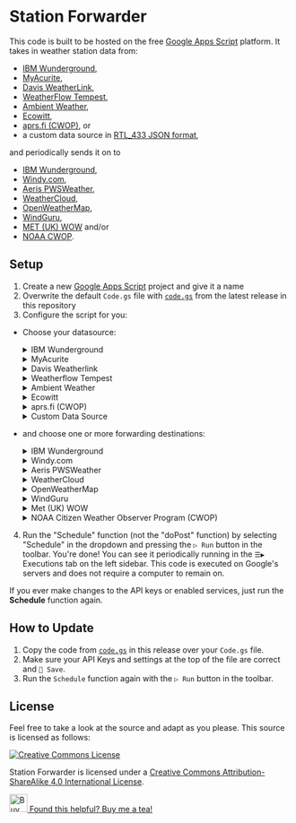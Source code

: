 # Station Forwarder

This code is built to be hosted on the free [Google Apps Script](https://developers.google.com/apps-script) platform. It takes in weather station data from:

- [IBM Wunderground](https://wunderground.com/member/api-keys),
- [MyAcurite](https://myacurite.com/),
- [Davis WeatherLink](https://weatherlink.com/),
- [WeatherFlow Tempest](https://tempestwx.com/),
- [Ambient Weather](https://ambientweather.net/),
- [Ecowitt](https://ecowitt.net/),
- [aprs.fi (CWOP)](https://aprs.fi/), or
- a custom data source in [RTL_433 JSON format](https://www.triq.org/rtl_433/DATA_FORMAT.html),

and periodically sends it on to

- [IBM Wunderground](https://wunderground.com/pws/overview),
- [Windy.com](https://stations.windy.com/),
- [Aeris PWSWeather](https://pwsweather.com/),
- [WeatherCloud](https://weathercloud.com/),
- [OpenWeatherMap](https://openweathermap.org/stations),
- [WindGuru](https://www.windguru.cz/map/station/),
- [MET (UK) WOW](https://wow.metoffice.gov.uk/) and/or
- [NOAA CWOP](https://madis.ncep.noaa.gov/madis_cwop.shtml).

## Setup

1. Create a new [Google Apps Script](https://script.google.com/) project and give it a name
2. Overwrite the default `Code.gs` file with [`code.gs`](https://github.com/leoherzog/WundergroundStationForwarder/blob/latest/code.gs) from the latest release in this repository
3. Configure the script for you:

- Choose your datasource:

  <details>
    <summary>IBM Wunderground</summary>

  Uses the [IBM Wunderground](https://wunderground.com/member/api-keys) API.

  <small>Note: Unfortunately, it looks like the new Wunderground API keys have started expiring 6 months after being generated, so you may need to replace the key if that happens.</small>

  - Set the `datasource` to `ibm` on line 10
  - Set your `ibmAPIKey` on line 12
  - Set your `ibmStationID` on line 13
  </details>
  <details>
    <summary>MyAcurite</summary>

  Experimental. Uses the undocumented [MyAcurite](https://myacurite.com/) private API.

  - Set the `datasource` to `acurite` on Line 10
  - Set your `acuriteUsername` on Line 15
  - Set your `acuritePassword` on line 16
  - Set your `acuriteHubName` (the user-set name on the internet-connected receiver) on line 17
  - Set your `acuriteStationName` (the user-set name of the outdoor sensor/station) on line 18
  </details>
  <details>
    <summary>Davis Weatherlink</summary>

  Uses the [Davis Weatherlink](https://weatherlink.com/account) API v2.

  - Set the `datasource` to `davis` on line 10
  - Set your `davisApiKey` on line 20
  - Set your `davisApiSecret` on line 21
  - Set your `davisStationName` on line 22
  </details>
  <details>
    <summary>Weatherflow Tempest</summary>

  Uses a [Weatherflow Tempest Personal Use Token](https://tempestwx.com/settings/tokens).

  - Set the `datasource` to `weatherflow` on Line 10
  - Set your `weatherflowPUT` on line 24
  - Set your `weatherflowSationID` on Line 25
  </details>
  <details>
    <summary>Ambient Weather</summary>

  Uses the [Ambient Weather](https://ambientweather.net/account) API.

  - Set the `datasource` to `ambient` on Line 10
  - Set your `ambientWeatherStationName` on line 27
  - Set your `ambientWeatherApiKey` on Line 28
  </details>
  <details>
    <summary>Ecowitt</summary>

  Uses the [Ecowitt.net](https://www.ecowitt.net/) API.

  - Set the `datasource` to `ecowitt` on Line 10
  - Set your `ecowittAPIKey` from your [Ecowitt.net Private Center](https://www.ecowitt.net/home/user) on Line 30
  - Set your `ecowittApplicationKey` from your [Ecowitt.net Private Center](https://www.ecowitt.net/home/user) on Line 32
  - Set your `ecowittMacAddress` (find in your [Device List](https://www.ecowitt.net/home/manage)) on Line 32
  </details>
  <details>
    <summary>aprs.fi (CWOP)</summary>

  Uses the [aprs.fi API](https://aprs.fi/page/api) to fetch APRS packet data from a CWOP station.

  - Set the `datasource` to `aprs` on Line 10
  - Set your `aprsStationID` on line 34
  - Set your `aprsApiKey` on Line 35 from [your aprs.fi account](https://aprs.fi/account/)
  </details>
  <details>
    <summary>Custom Data Source</summary>

  Send weather station readings from any system in [RTL_433 JSON format](https://www.triq.org/rtl_433/DATA_FORMAT.html).

  - Set the `datasource` to `custom` on Line 10
  - Set your station's latitude and longitude on lines 37 and 38 in decimal degrees
  - Click `Deploy ▼` → New deployment → '⚙' → Web app, and change 'Who has access' to 'Anyone' and press 'Deploy'
  - Begin HTTP POSTing JSON data to the `https://script.google.com/macros/...` URL provided in the confirmation dialog
  </details>

- and choose one or more forwarding destinations:

  <details>
    <summary>IBM Wunderground</summary>

  To send to [Wunderground](https://support.weather.com/s/article/PWS-Upload-Protocol):

  - Set `updateWunderground` to `true` on Line 42
  - Set your `wundergroundAPIKey` on Line 43
  - Set your `wundergroundStationID` on line 44
  </details>
  <details>
    <summary>Windy.com</summary>

  To send to [Windy.com](https://community.windy.com/topic/8168/report-your-weather-station-data-to-windy):

  - Set `updateWindy` to `true` on Line 46
  - Set your `windyAPIKey` on Line 47
  - Set your `windyStationID` on line 48. It's likely `0`, `1`, `2`, etc.
  </details>
  <details>
    <summary>Aeris PWSWeather</summary>

  To send to [PWSWeather](https://dashboard.pwsweather.com/):

  - Set `updatePWSWeather` to `true` on Line 50
  - Set your `pwsWeatherAPIKey` from your station's profile page on line 51
  - Set your `pwsWeatherStationID` on Line 52
  </details>
  <details>
    <summary>WeatherCloud</summary>

  To send to [WeatherCloud](https://app.weathercloud.net/):

  Retrieve your station's ID and API Key by going to [your Devices](https://app.weathercloud.net/devices), then clicking Settings → 🔌 Link on your station.

  - Set `updateWeatherCloud` to `true` on Line 54
  - Set your `weathercloudAPIKey` on Line 55
  - Set your `weathercloudID` on Line 56
  - Set whether or not you have a WeatherCloud Pro or Premium account with `hasWeatherCloudPro` as `true` or `false` on line 57
  </details>
  <details>
    <summary>OpenWeatherMap</summary>

  Creation of a new OpenWeatherMap station must be done by API, not on the OpenWeatherMap website. More information is available in [the OpenWeatherMap Station API documentation](https://openweathermap.org/stations#create_station). The basic concept for what must be done is available in the `createNewOWMStation_()` function. Remove the `_` character from the name of that function to make it selectable from the `▷ Run` button in the toolbar. If you do so, make sure you note your new station's ID and other details in the log (available in the Executions tab in the sidebar after running!), then:

  - Set `updateOpenWeatherMap` to `true` on Line 59
  - Set `openWeatherMapAPIKey` to your [API Key](https://home.openweathermap.org/api_keys) on Line 60
  - Set your `openWeatherMapStationId` to [your OpenWeatherMap station's `external_id`](https://openweathermap.org/stations#create_station) on line 61
  </details>
  <details>
    <summary>WindGuru</summary>

  Send to [WindGuru](https://www.windguru.cz/map/station/):

  Start by [registering a new "Other / Upload API" station](https://stations.windguru.cz/register.php?id_type=16), then:

  - Set `updateWindGuru` to `true` on Line 63
  - Set `windGuruStationUID` to your chosen [station UID](https://stations.windguru.cz/) on Line 64
  - Set your `windGuruStationPassword` to your chosen [station API password](https://stations.windguru.cz/) (note, not your _account's_ password) on line 65
  </details>
  <details>
    <summary>Met (UK) WOW</summary>

  Send to [The Met Office's Weather Observations Website](https://wow.metoffice.gov.uk/):

  Start by [registering a new Site](https://wow.metoffice.gov.uk/sites/create). During registration, one of the fields in your Site's options is "Authentication Key". Choose any 6-Digit number. Then:

  - Set `updateWOW` to `true` on Line 67
  - Set `wowSiteID` to the generated [Site ID](https://wow.metoffice.gov.uk/sites) on Line 68
  - Set `wowAuthKey` to your chosen [6-Digit Authentication Key](https://wow.metoffice.gov.uk/sites) that you chose when creating or editing the Site on line 69
  </details>
  <details>
    <summary>NOAA Citizen Weather Observer Program (CWOP)</summary>

  Send to [CWOP](https://madis.ncep.noaa.gov/madis_cwop.shtml). Start by [registering for a new station](https://madis.ncep.noaa.gov/madis_cwop.shtml), then when you receive your email:

  - Set `updateCWOP` to `true` on Line 71
  - Set `cwopStationIDOrHamCallsign` to your assigned CWOP station ID that you received via email on Line 72
  - If you are using your ham radio callsign as your station ID and you have received a validation code from NOAA CWOP support, set `cwopValidationCode` to your validation code on Line 73
  </details>

4. Run the "Schedule" function (not the "doPost" function) by selecting "Schedule" in the dropdown and pressing the `▷ Run` button in the toolbar. You're done! You can see it periodically running in the `☰▶` Executions tab on the left sidebar. This code is executed on Google's servers and does not require a computer to remain on.

If you ever make changes to the API keys or enabled services, just run the **Schedule** function again.

## How to Update

1. Copy the code from [`code.gs`](https://github.com/leoherzog/WundergroundStationForwarder/blob/latest/code.gs) in this release over your `Code.gs` file.
2. Make sure your API Keys and settings at the top of the file are correct and `💾 Save`.
3. Run the `Schedule` function again with the `▷ Run` button in the toolbar.

## License

Feel free to take a look at the source and adapt as you please. This source is licensed as follows:

[![Creative Commons License](https://i.creativecommons.org/l/by-sa/4.0/88x31.png)](http://creativecommons.org/licenses/by-sa/4.0/)

Station Forwarder is licensed under a [Creative Commons Attribution-ShareAlike 4.0 International License](http://creativecommons.org/licenses/by-sa/4.0/).

<a href="https://herzog.tech/$" target="_blank">
  <picture>
    <source media="(prefers-color-scheme: dark)" srcset="https://herzog.tech/signature/mug-tea-saucer-solid-light.svg.png">
    <source media="(prefers-color-scheme: light)" srcset="https://herzog.tech/signature/mug-tea-saucer-solid.svg.png">
    <img src="https://herzog.tech/signature/mug-tea-saucer-solid.svg.png" alt="Buy Me A Tea" width="32px">
  </picture>
  Found this helpful? Buy me a tea!
</a>
